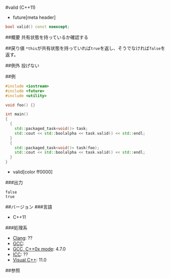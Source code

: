 #valid (C++11)
* future[meta header]

```cpp
bool valid() const noexcept;
```

##概要
共有状態を持っているか確認する


##戻り値
`*this`が共有状態を持っていれば`true`を返し、そうでなければ`false`を返す。


##例外
投げない


##例
```cpp
#include <iostream>
#include <future>
#include <utility>

void foo() {}

int main()
{
  {
    std::packaged_task<void()> task;
    std::cout << std::boolalpha << task.valid() << std::endl;
  }
  {
    std::packaged_task<void()> task(foo);
    std::cout << std::boolalpha << task.valid() << std::endl;
  }
}
```
* valid[color ff0000]

###出力
```
false
true
```

##バージョン
###言語
- C++11

###処理系
- [Clang](/implementation.md#clang): ??
- [GCC](/implementation.md#gcc): 
- [GCC, C++0x mode](/implementation.md#gcc): 4.7.0
- [ICC](/implementation.md#icc): ??
- [Visual C++](/implementation.md#visual_cpp): 11.0


##参照


